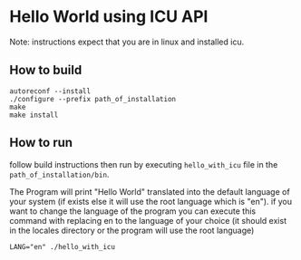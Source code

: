 # Hello World using ICU API

Note: instructions expect that you are in linux and installed icu.

## How to build
```
autoreconf --install
./configure --prefix path_of_installation
make
make install
```
## How to run
follow build instructions then run by executing `hello_with_icu` file in the `path_of_installation/bin`.

The Program will print "Hello World" translated into the default language of your system (if exists else it will use the root language which is "en").
if you want to change the language of the program you can execute this command with replacing en to the language of your choice (it should exist in the locales directory or the program will use the root language)
```
LANG="en" ./hello_with_icu
```
